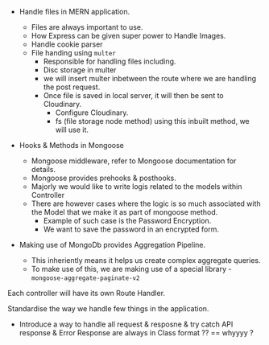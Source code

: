 - Handle files in MERN application.

  - Files are always important to use.
  - How Express can be given super power to Handle Images.
  - Handle cookie parser
  - File handing using `multer`
    - Responsible for handling files including.
    - Disc storage in multer
    - we will insert multer inbetween the route where we are handling the post request.
    - Once file is saved in local server, it will then be sent to Cloudinary.
      - Configure Cloudinary.
      - fs (file storage node method) using this inbuilt method, we will use it.

- Hooks & Methods in Mongoose

  - Mongoose middleware, refer to Mongoose documentation for details.
  - Mongoose provides prehooks & posthooks.
  - Majorly we would like to write logis related to the models within Controller
  - There are however cases where the logic is so much associated with the Model that we make it as part of mongoose method.
    - Example of such case is the Password Encryption.
    - We want to save the password in an encrypted form.

- Making use of MongoDb provides Aggregation Pipeline.
  - This inheriently means it helps us create complex aggregate queries.
  - To make use of this, we are making use of a special library - `mongoose-aggregate-paginate-v2`

Each controller will have its own Route Handler.

Standardise the way we handle few things in the application.

- Introduce a way to handle all request & resposne & try catch
  API response & Error Response are always in Class format ?? == whyyyy ?
